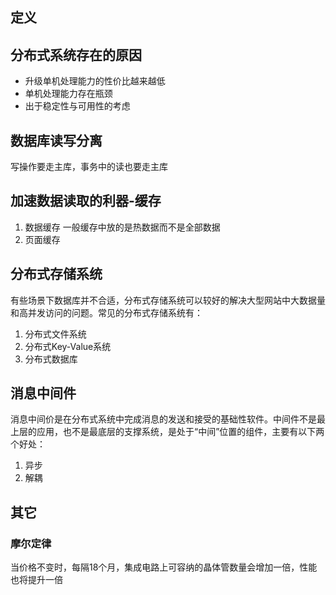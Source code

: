 ## 定义

## 分布式系统存在的原因

- 升级单机处理能力的性价比越来越低
- 单机处理能力存在瓶颈
- 出于稳定性与可用性的考虑

## 数据库读写分离
写操作要走主库，事务中的读也要走主库

## 加速数据读取的利器-缓存
1. 数据缓存
一般缓存中放的是热数据而不是全部数据
2. 页面缓存

## 分布式存储系统
有些场景下数据库并不合适，分布式存储系统可以较好的解决大型网站中大数据量和高并发访问的问题。常见的分布式存储系统有：
1. 分布式文件系统
2. 分布式Key-Value系统
3. 分布式数据库

## 消息中间件
消息中间价是在分布式系统中完成消息的发送和接受的基础性软件。中间件不是最上层的应用，也不是最底层的支撑系统，是处于“中间”位置的组件，主要有以下两个好处：
1. 异步
2. 解耦



## 其它

### 摩尔定律
当价格不变时，每隔18个月，集成电路上可容纳的晶体管数量会增加一倍，性能也将提升一倍